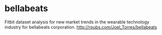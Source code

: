 # bellabeats
Fitbit dataset analysis for new market trends in the wearable technology industry for bellabeats corporation.
http://rpubs.com/Joel_Torres/bellabeats
